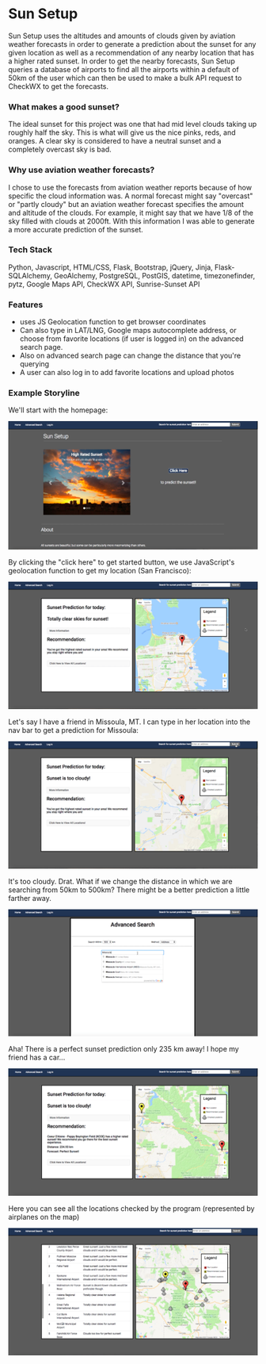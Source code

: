 # Sun Setup

Sun Setup uses the altitudes and amounts of clouds given by aviation weather
forecasts in order to generate a prediction about the sunset for any given
location as well as a recommendation of any nearby location that has a higher
rated sunset.
In order to get the nearby forecasts, Sun Setup queries a database of airports to find all the airports within a default of 50km of the user which can then be used to make a bulk API request to CheckWX to get the forecasts.

### What makes a good sunset?

The ideal sunset for this project was one that had mid level clouds taking up roughly half the sky. This is what will give us the nice pinks, reds, and oranges.
A clear sky is considered to have a neutral sunset and a completely overcast sky is bad.

### Why use aviation weather forecasts?

I chose to use the forecasts from aviation weather reports because of how specific the cloud information was. A normal forecast might say "overcast" or "partly cloudy" but an aviation weather forecast specifies the amount and altitude of the clouds. For example, it might say that we have 1/8 of the sky filled with clouds at 2000ft. 
With this information I was able to generate a more accurate prediction of the sunset.

### Tech Stack

Python, Javascript, HTML/CSS, Flask, Bootstrap, jQuery, Jinja, 
Flask-SQLAlchemy, GeoAlchemy, PostgreSQL, PostGIS,
datetime, timezonefinder, pytz,
Google Maps API, CheckWX API, Sunrise-Sunset API

### Features

* uses JS Geolocation function to get browser coordinates
* Can also type in LAT/LNG, Google maps autocomplete address, or choose
 from favorite locations (if user is logged in) on the advanced search page.
* Also on advanced search page can change the distance that you're querying
* A user can also log in to add favorite locations and upload photos

### Example Storyline

We'll start with the homepage:

![Alt text](/screenshots/home.png?raw=true "Sun Setup Home")

By clicking the "click here" to get started button, we use JavaScript's geolocation function to get my location (San Francisco):

![Alt text](/screenshots/sf.png?raw=true "My location")

Let's say I have a friend in Missoula, MT. I can type in her location into the nav bar to get a prediction for Missoula:

![Alt text](/screenshots/m1.png?raw=true "Too Cloudy")

It's too cloudy. Drat. What if we change the distance in which we are searching from 50km to 500km? There might be a better prediction a little farther away.

![Alt text](/screenshots/adv.png?raw=true "Advanced Search")

Aha! There is a perfect sunset prediction only 235 km away! I hope my friend has a car...

![Alt text](/screenshots/m2.png?raw=true "Perfect Prediction")

Here you can see all the locations checked by the program (represented by airplanes on the map)

![Alt text](/screenshots/m3.png?raw=true "All Airports")




